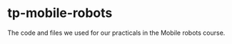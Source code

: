 tp-mobile-robots
================

The code and files we used for our practicals in the Mobile robots course.
